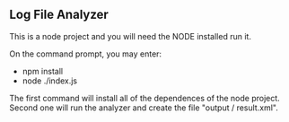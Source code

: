 ## Log File Analyzer

This is a node project and you will need the NODE installed run it.

On the command prompt, you may enter:
- npm install
- node ./index.js

The first command will install all of the dependences of the node project.
Second one will run the analyzer and create the file "output / result.xml".